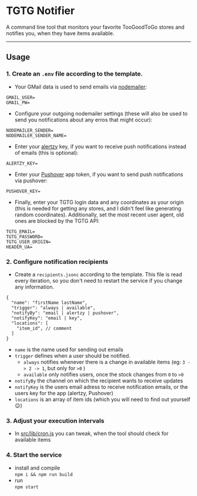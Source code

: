 # TGTG Notifier

A command line tool that monitors your favorite TooGoodToGo stores and notifies you, when they have items available.

---

## Usage
### 1. Create an `.env` file according to the template.

- Your GMail data is used to send emails via [nodemailer](https://nodemailer.com/):
```
GMAIL_USER=
GMAIL_PW=
```

- Configure your outgoing nodemailer settings (these will also be used to send you notifications about any erros that might occur):
```
NODEMAILER_SENDER=
NODEMAILER_SENDER_NAME=
```

- Enter your [alertzy](https://alertzy.app/) key, if you want to receive push notifications instead of emails (this is optional):
```
ALERTZY_KEY=
```

- Enter your [Pushover](https://pushover.net/apps/build) app token, if you want to send push notifications via pushover:
```
PUSHOVER_KEY=
```

- Finally, enter your TGTG login data and any coordinates as your origin (this is needed for getting any stores, and I didn't feel like generating random coordinates). Additionally, set the most recent user agent, old ones are blocked by the TGTG API:
```
TGTG_EMAIL=
TGTG_PASSWORD=
TGTG_USER_ORIGIN=
HEADER_UA=
```

### 2. Configure notification recipients
- Create a `recipients.jsonc` according to the template. This file is read every iteration, so you don't need to restart the service if you change any information.
```jsonc
{
  "name": "firstName lastName",
  "trigger": "always | available",
  "notifyBy": "email | alertzy | pushover",
  "notifyKey": "email | key",
  "locations": [
    "item_id", // comment
  ]
}
```
- `name` is the name used for sending out emails  
- `trigger` defines when a user should be notified.
  - `always` notifies whenever there is a change in available items (eg: `3 -> 2 -> 1`, but only for `>0` )
  - `available` only notifies users, once the stock changes from `0` to `>0`
- `notifyBy` the channel on which the recipient wants to receive updates
- `notifyKey` is the users email adress to receive notification emails, or the users key for the app (alertzy, Pushover)
- `locations` is an array of item ids (which you will need to find out yourself 😉)


### 3. Adjust your execution intervals
- In [src/lib/cron.js](src/lib/cron.ts) you can tweak, when the tool should check for available items

### 4. Start the service
- install and compile  
`npm i && npm run build`
- run  
`npm start`